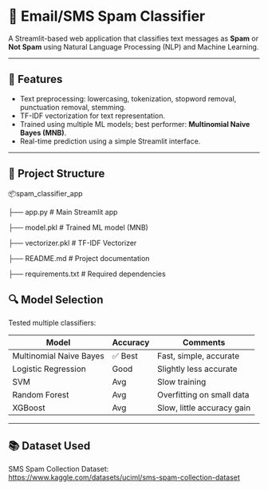 # 📩 Email/SMS Spam Classifier

A Streamlit-based web application that classifies text messages as **Spam** or **Not Spam** using Natural Language Processing (NLP) and Machine Learning.

---

## 🚀 Features

- Text preprocessing: lowercasing, tokenization, stopword removal, punctuation removal, stemming.
- TF-IDF vectorization for text representation.
- Trained using multiple ML models; best performer: **Multinomial Naive Bayes (MNB)**.
- Real-time prediction using a simple Streamlit interface.

---

## 📁 Project Structure

📦spam_classifier_app

├── app.py # Main Streamlit app

├── model.pkl # Trained ML model (MNB)

├── vectorizer.pkl # TF-IDF Vectorizer

├── README.md # Project documentation

├── requirements.txt # Required dependencies




## 🔍 Model Selection  
Tested multiple classifiers:

| Model                    | Accuracy | Comments                         |
|--------------------------|----------|----------------------------------|
| Multinomial Naive Bayes | ✅ Best  | Fast, simple, accurate           |
| Logistic Regression      | Good     | Slightly less accurate           |
| SVM                      | Avg      | Slow training                    |
| Random Forest            | Avg      | Overfitting on small data        |
| XGBoost                  | Avg      | Slow, little accuracy gain       |




---

## 📚 Dataset Used

SMS Spam Collection Dataset:  
https://www.kaggle.com/datasets/uciml/sms-spam-collection-dataset


